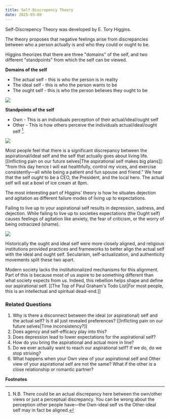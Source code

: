 ```yaml
---
title: Self-Discrepency Theory
date: 2025-03-09
---
```

Self-Discrepency Theory was developed by E. Tory Higgins. 

The theory proposes that negative feelings arise from discrepancies between who a person actually is and who they could or ought to be.

Higgins theorizes that there are three "domains" of the self, and two different "standpoints" from which the self can be viewed. 

**Domains of the self**
- The actual self - this is who the person is in reality
- The ideal self - this is who the person wants to be
- The ought self - this is who the person believes they ought to be

<img src="{{ site.baseurl }}/assets/self-discrepency.png"/> 

**Standpoints of the self**
- Own - This is an individuals perception of their actual/ideal/ought self
- Other - This is how others perceive the individuals actual/ideal/ought self [^1].

<img src="{{ site.baseurl }}/assets/twobythreeselfdiscrepency.png"/> 

Most people feel that there is a significant discrepancy between the aspirational/ideal self and the self that actually goes about living life. [[Inflicting pain on our future selves|The aspirational self makes big plans]]: "from this day hence I will eat healthfully, control my vices, and exercise consistently—all while being a patient and fun spouse and friend." We hear that the self *ought* to be a CEO, the President, and the local hero. The actual self will eat a bowl of ice cream at 8pm.

The most interesting part of Higgins' theory is how he situates dejection and agitation as different failure modes of living up to expectations.

Failing to live up to your aspirational self results in depression, sadness, and dejection. While failing to live up to societies expectations (the Ought self) causes feelings of agitation like anxiety, the fear of criticism, or the worry of being ostracized (shame).

<img src="{{ site.baseurl }}/assets/expectations.png"/> 

Historically the ought and ideal self were more closely aligned, and religious institutions provided practices and frameworks to better align the actual self with the ideal and ought self. Secularism, self-actualization, and authenticity movements split these two apart.

Modern society lacks the institutionalized mechanisms for this alignment. Part of this is because most of us aspire to be something different than what society expects from us. Indeed, this rebellion helps shape and define our aspirational self. [[The Top of Paul Graham's Todo List|For most people, this is an intellectual and spiritual dead-end.]] 
### Related Questions

1. Why is there a disconnect between the ideal (or aspirational) self and the actual self? Is it all just revealed preferences? [[Inflicting pain on our future selves|Time inconsistency?]]
2. Does agency and self-efficacy play into this?
3. Does depression lead to lower expectations for the aspirational self? 
4. How do you bring the aspirational and actual more in line?
5. Do we ever actually want to reach our aspirational self? If we do, do we stop striving?
6. What happens when your Own view of your aspirational self and Other view of your aspirational self are not the same? What if the other is a close relationship or romantic partner?

**Footnotes**

[^1]: N.B. There could be an actual discrepancy here between the own/other views or just a perceptual discrepancy. You can be wrong about the perception other people have—the Own-ideal self vs the Other-ideal self may in fact be aligned.